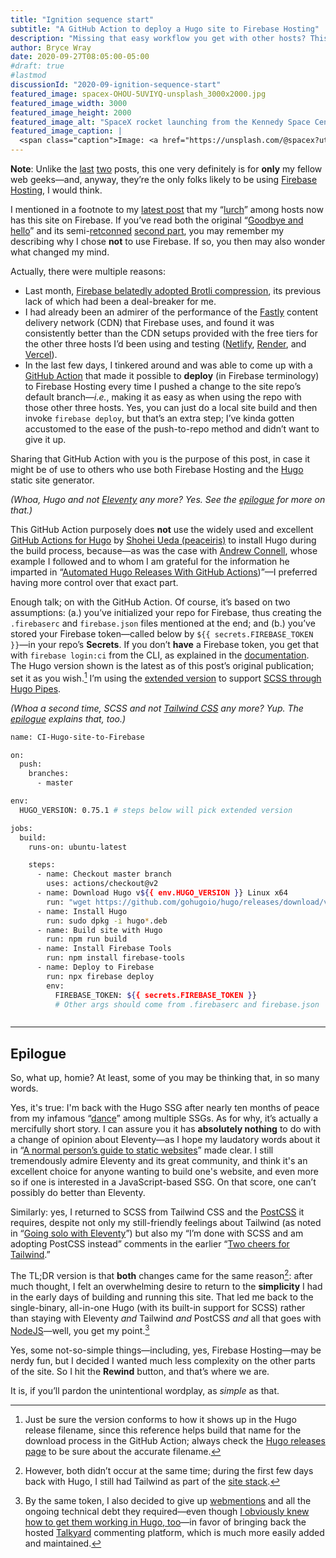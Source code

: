 ```yaml
---
title: "Ignition sequence start"
subtitle: "A GitHub Action to deploy a Hugo site to Firebase Hosting"
description: "Missing that easy workflow you get with other hosts? This script is for you."
author: Bryce Wray
date: 2020-09-27T08:05:00-05:00
#draft: true
#lastmod
discussionId: "2020-09-ignition-sequence-start"
featured_image: spacex-OHOU-5UVIYQ-unsplash_3000x2000.jpg
featured_image_width: 3000
featured_image_height: 2000
featured_image_alt: "SpaceX rocket launching from the Kennedy Space Center in Florida"
featured_image_caption: |
  <span class="caption">Image: <a href="https://unsplash.com/@spacex?utm_source=unsplash&amp;utm_medium=referral&amp;utm_content=creditCopyText">SpaceX</a>; <a href="https://unsplash.com/s/photos/launch?utm_source=unsplash&amp;utm_medium=referral&amp;utm_content=creditCopyText">Unsplash</a></span>
---
```


<div class="yellowBox"><p><strong>Note</strong>: Unlike the <a href="/posts/2020/09/normal-persons-guide-static-websites">last</a> <a href="/posts/2020/09/normal-persons-guide-static-website-hosting">two</a> posts, this one very definitely is for <strong>only</strong> my fellow web geeks&mdash;and, anyway, they&rsquo;re the only folks likely to be using <a href="https://firebase.google.com" target="_blank" rel="nofollow">Firebase Hosting</a>, I would think.</p></div>

I mentioned in a footnote to my [latest post](/posts/2020/09/normal-persons-guide-static-website-hosting) that my “[lurch](/posts/2020/09/goodbye-hello-part-5)” among hosts now has this site on Firebase. If you’ve read both the original “[Goodbye and hello](/posts/2020/07/goodbye-hello)” and its semi-[retconned](https://www.merriam-webster.com/words-at-play/retcon-history-and-meaning) [second part](/posts/2020/07/goodbye-hello-part-2), you may remember my describing why I chose **not** to use Firebase. If so, you then may also wonder what changed my mind.

Actually, there were multiple reasons:

- Last month, [Firebase belatedly adopted Brotli compression](https://firebase.googleblog.com/2020/08/firebase-hosting-new-features.html), its previous lack of which had been a deal-breaker for me.
- I had already been an admirer of the performance of the [Fastly](https://fastly.com) content delivery network (CDN) that Firebase uses, and found it was consistently better than the CDN setups provided with the free tiers for the other three hosts I’d been using and testing ([Netlify](https://netlify.com), [Render](https://render.com), and [Vercel](https://vercel.com)).
- In the last few days, I tinkered around and was able to come up with a [GitHub Action](https://github.com/features/actions) that made it possible to **deploy** (in Firebase terminology) to Firebase Hosting every time I pushed a change to the site repo’s default branch—*i.e.*, making it as easy as when using the repo with those other three hosts. Yes, you can just do a local site build and then invoke `firebase deploy`, but that’s an extra step; I’ve kinda gotten accustomed to the ease of the push-to-repo method and didn’t want to give it up.

Sharing that GitHub Action with you is the purpose of this post, in case it might be of use to others who use both Firebase Hosting and the [Hugo](https://gohugo.io) static site generator.

*(Whoa, Hugo and not [Eleventy](https://11ty.dev) any more? Yes. See the [epilogue](#epiloguehead) for more on that.)*

This GitHub Action purposely does **not** use the widely used and excellent [GitHub Actions for Hugo](https://github.com/peaceiris/actions-hugo) by [Shohei Ueda (peaceiris)](https://github.com/peaceiris) to install Hugo during the build process, because—as was the case with [Andrew Connell](https://andrewconnell.com), whose example I followed and to whom I am grateful for the information he imparted in “[Automated Hugo Releases With GitHub Actions](https://www.andrewconnell.com/blog/automated-hugo-releases-with-github-actions/))”—I preferred having more control over that exact part.

Enough talk; on with the GitHub Action. Of course, it’s based on two assumptions: (a.) you’ve initialized your repo for Firebase, thus creating the `.firebaserc` and `firebase.json` files mentioned at the end; and (b.) you’ve stored your Firebase token—called below by `${{ secrets.FIREBASE_TOKEN }}`—in your repo’s **Secrets**. If you don’t **have** a Firebase token, you get that with `firebase login:ci` from the CLI, as explained in the [documentation](https://firebase.google.com/docs/cli#cli-ci-systems). The Hugo version shown is the latest as of this post’s original publication; set it as you wish.[^versionInfo] I’m using the [extended version](https://gohugo.io/troubleshooting/faq/#i-get-tocss--this-feature-is-not-available-in-your-current-hugo-version) to support [SCSS through Hugo Pipes](https://gohugo.io/hugo-pipes/scss-sass/).

*(Whoa a second time, SCSS and not [Tailwind CSS](https://tailwindcss.com) any more? Yup. The [epilogue](#epiloguehead) explains that, too.)*

[^versionInfo]: Just be sure the version conforms to how it shows up in the Hugo release filename, since this reference helps build that name for the download process in the GitHub Action; always check the [Hugo releases page](https://github.com/gohugoio/hugo/releases) to be sure about the accurate filename.


```bash
name: CI-Hugo-site-to-Firebase

on:
  push:
    branches:
      - master

env:
  HUGO_VERSION: 0.75.1 # steps below will pick extended version

jobs:
  build:
    runs-on: ubuntu-latest

    steps:
      - name: Checkout master branch
        uses: actions/checkout@v2
      - name: Download Hugo v${{ env.HUGO_VERSION }} Linux x64
        run: "wget https://github.com/gohugoio/hugo/releases/download/v${{ env.HUGO_VERSION }}/hugo_extended_${{ env.HUGO_VERSION }}_Linux-64bit.deb -O hugo_extended_${{ env.HUGO_VERSION }}_Linux-64bit.deb"
      - name: Install Hugo
        run: sudo dpkg -i hugo*.deb
      - name: Build site with Hugo
        run: npm run build
      - name: Install Firebase Tools
        run: npm install firebase-tools
      - name: Deploy to Firebase
        run: npx firebase deploy
        env:
          FIREBASE_TOKEN: ${{ secrets.FIREBASE_TOKEN }}
          # Other args should come from .firebaserc and firebase.json
```

<hr id="epiloguehead" style="margin-top: 2em; margin-bottom: 1.5em;" />

## Epilogue

So, what up, homie? At least, some of you may be thinking that, in so many words.

Yes, it's true: I'm back with the Hugo SSG after nearly ten months of peace from my infamous “[dance](/posts/2019/12/sorta-strange-ssg-trip)” among multiple SSGs. As for why, it’s actually a mercifully short story. I can assure you it has **absolutely nothing** to do with a change of opinion about Eleventy—as I hope my laudatory words about it in “[A normal person’s guide to static websites](/posts/2020/09/normal-persons-guide-static-websites)” made clear. I still tremendously admire Eleventy and its great community, and think it's an excellent choice for anyone wanting to build one's website, and even more so if one is interested in a JavaScript-based SSG. On that score, one can’t possibly do better than Eleventy.

Similarly: yes, I returned to SCSS from Tailwind CSS and the [PostCSS](https://postcss.org) it requires, despite not only my still-friendly feelings about Tailwind (as noted in “[Going solo with Eleventy](/posts/2020/05/going-solo-eleventy)”) but also my “I’m done with SCSS and am adopting PostCSS instead” comments in the earlier “[Two cheers for Tailwind](/posts/2020/01/two-cheers-tailwind/).” 

The TL;DR version is that **both** changes came for the same reason[^earlyDays]: after much thought, I felt an overwhelming desire to return to the **simplicity** I had in the early days of building and running this site. That led me back to the single-binary, all-in-one Hugo (with its built-in support for SCSS) rather than staying with Eleventy *and* Tailwind *and* PostCSS *and* all that goes with [NodeJS](https://nodejs.org)—well, you get my point.[^WMsgone]

[^earlyDays]:  However, both didn’t occur at the same time; during the first few days back with Hugo, I still had Tailwind as part of the [site stack](/posts/2020/07/stacks-and-stacks).

[^WMsgone]: By the same token, I also decided to give up [webmentions](https://indieweb.org/webmention) and all the ongoing technical debt they required—even though [I obviously knew how to get them working in Hugo, too](/posts/2020/04/webmentions-three-ssgs-3)—in favor of bringing back the hosted [Talkyard](https://talkyard.io) commenting platform, which is much more easily added and maintained.

Yes, some not-so-simple things—including, yes, Firebase Hosting—may be nerdy fun, but I decided I wanted much less complexity on the other parts of the site. So I hit the **Rewind** button, and that’s where we are.

It is, if you’ll pardon the unintentional wordplay, as *simple* as that.
